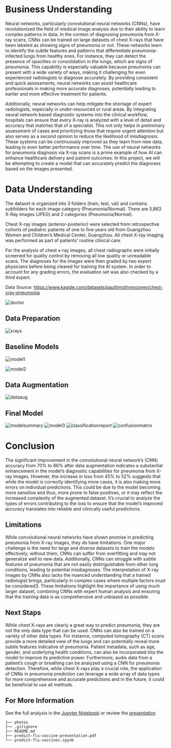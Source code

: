 # Business Understanding

   Neural networks, particularly convolutional neural networks (CNNs), have revolutionized the field of medical image analysis due to their ability to learn complex patterns in data. In the context of diagnosing pneumonia from X-ray scans, CNNs can be trained on large datasets of chest X-rays that have been labeled as showing signs of pneumonia or not. These networks learn to identify the subtle features and patterns that differentiate pneumonia-infected lungs from healthy ones. For instance, they can detect the presence of opacities or consolidation in the lungs, which are signs of pneumonia. This capability is especially valuable because pneumonia can present with a wide variety of ways, making it challenging for even experienced radiologists to diagnose accurately. By providing consistent and quick assessments, neural networks can assist healthcare professionals in making more accurate diagnoses, potentially leading to earlier and more effective treatment for patients.
    
   Additionally, neural networks can help mitigate the shortage of expert radiologists, especially in under-resourced or rural areas. By integrating neural network-based diagnostic systems into the clinical workflow, hospitals can ensure that every X-ray is analyzed with a level of detail and accuracy that matches that of a specialist. This not only helps in preliminary assessment of cases and prioritizing those that require urgent attention but also serves as a second opinion to reduce the likelihood of misdiagnosis. These systems can be continuously improved as they learn from new data, leading to even better performance over time. The use of neural networks for pneumonia diagnosis via X-ray scans is a prime example of how AI can enhance healthcare delivery and patient outcomes. In this project, we will be attempting to create a model that can accurately predict the diagnoses based on the images presented.
   

# Data Understanding

The dataset is organized into 3 folders (train, test, val) and contains subfolders for each image category (Pneumonia/Normal). There are 5,863 X-Ray images (JPEG) and 2 categories (Pneumonia/Normal).

Chest X-ray images (anterior-posterior) were selected from retrospective cohorts of pediatric patients of one to five years old from Guangzhou Women and Children’s Medical Center, Guangzhou. All chest X-ray imaging was performed as part of patients’ routine clinical care.

For the analysis of chest x-ray images, all chest radiographs were initially screened for quality control by removing all low quality or unreadable scans. The diagnoses for the images were then graded by two expert physicians before being cleared for training the AI system. In order to account for any grading errors, the evaluation set was also checked by a third expert.

Data Source: https://www.kaggle.com/datasets/paultimothymooney/chest-xray-pneumonia

![doctor](https://github.com/lpb3393/predicting_pneumonia/blob/main/photos/doctor.JPG)


## Data Preparation


![xrays](https://github.com/lpb3393/predicting_pneumonia/blob/main/photos/xrays.JPG)

## Baseline Models


![model1](https://github.com/lpb3393/predicting_pneumonia/blob/main/photos/model1.JPG)

![model2](https://github.com/lpb3393/predicting_pneumonia/blob/main/photos/model2.JPG)

## Data Augmentation

![dataaug](https://github.com/lpb3393/predicting_pneumonia/blob/main/photos/dataaug.JPG)

## Final Model
![modelsummary](https://github.com/lpb3393/predicting_pneumonia/blob/main/photos/modelsummary.JPG)
![model3](https://github.com/lpb3393/predicting_pneumonia/blob/main/photos/model3.JPG)
![classificationreport](https://github.com/lpb3393/predicting_pneumonia/blob/main/photos/classificationreport.JPG)
![confusionmatrix](https://github.com/lpb3393/predicting_pneumonia/blob/main/photos/confusionmatrix.JPG)

# Conclusion

The significant improvement in the convolutional neural network’s (CNN) accuracy from 70% to 86% after data augmentation indicates a substantial enhancement in the model’s diagnostic capabilities for pneumonia from X-ray images. However, the increase in loss from 45% to 52% suggests that while the model is correctly identifying more cases, it is also making more errors on individual predictions. This could be due to the model becoming more sensitive and thus, more prone to false positives, or it may reflect the increased complexity of the augmented dataset. It’s crucial to analyze the types of errors contributing to the loss to ensure that the model’s improved accuracy translates into reliable and clinically useful predictions.
 
## Limitations

While convolutional neural networks have shown promise in predicting pneumonia from X-ray images, they do have limitations. One major challenge is the need for large and diverse datasets to train the models effectively; without them, CNNs can suffer from overfitting and may not generalize well to new data. Additionally, CNNs can struggle with subtle features of pneumonia that are not easily distinguishable from other lung conditions, leading to potential misdiagnoses. The interpretation of X-ray images by CNNs also lacks the nuanced understanding that a trained radiologist brings, particularly in complex cases where multiple factors must be considered3. These limitations highlight the importance of using much larger dataset, combining CNNs with expert human analysis and ensuring that the training data is as comprehensive and unbiased as possible.

## Next Staps

While chest X-rays are clearly a great way to predict pneumonia, they are not the only data type that can be used. CNNs can also be trained on a variety of other data types. For instance, computed tomography (CT) scans provide a more detailed view of the lungs and can potentially reveal more subtle features indicative of pneumonia. Patient metadata, such as age, gender, and underlying health conditions, can also be incorporated into the model to improve its predictive power. Furthermore, audio data from a patient’s cough or breathing can be analyzed using a CNN for pneumonia detection. Therefore, while chest X-rays play a crucial role, the application of CNNs in pneumonia prediction can leverage a wide array of data types for more comprehensive and accurate predictions and in the future, it could be beneficial to use all methods.



## For More Information
See the full analysis in the [Jupyter Notebook](https://github.com/lpb3393/predicting_pneumonia/blob/main/predicting_pneumonia.ipynb) or review the [presentation](https://github.com/lpb3393/predict-flu-vaccine/blob/main/predict-flu-vaccine-presentation.pdf)




```
├── photos
├── .gitignore
├── README.md
├── predict-flu-vaccine-presentation.pdf
└── predict-flu-vaccines.ipynb
```

